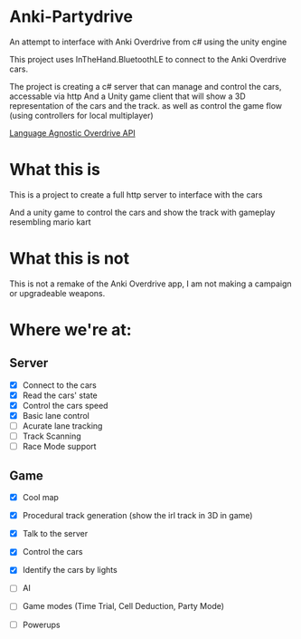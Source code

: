 # Anki-Partydrive
An attempt to interface with Anki Overdrive from c# using the unity engine

This project uses InTheHand.BluetoothLE to connect to the Anki Overdrive cars. 

The project is creating a c# server that can manage and control the cars, accessable via http
And a Unity game client that will show a 3D representation of the cars and the track. as well as control the game flow (using controllers for local multiplayer)

[Language Agnostic Overdrive API](https://github.com/MasterAirscrachDev/Anki-Partydrive/tree/main/CarInterface)

# What this is
This is a project to create a full http server to interface with the cars

And a unity game to control the cars and show the track with gameplay resembling mario kart

# What this is not
This is not a remake of the Anki Overdrive app, I am not making a campaign or upgradeable weapons.

# Where we're at:
## Server
- [x] Connect to the cars
- [x] Read the cars' state
- [x] Control the cars speed
- [x] Basic lane control
- [ ] Acurate lane tracking
- [ ] Track Scanning
- [ ] Race Mode support
## Game
- [x] Cool map
- [x] Procedural track generation (show the irl track in 3D in game)
- [x] Talk to the server
- [x] Control the cars
- [x] Identify the cars by lights
- [ ] AI
- [ ] Game modes (Time Trial, Cell Deduction, Party Mode)
- [ ] Powerups

